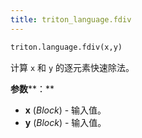```yaml
---
title: triton_language.fdiv
---
```


```python
triton.language.fdiv(x,y)
```


计算 `x` 和 `y` 的逐元素快速除法。 


**参数****：**

* **x** (*Block*) - 输入值。
* **y** (*Block*) - 输入值。


